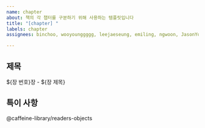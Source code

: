 ```yaml
---
name: chapter
about: 책의 각 챕터를 구분하기 위해 사용하는 템플릿입니다
title: "[chapter] "
labels: chapter
assignees: binchoo, wooyounggggg, leejaeseung, emiling, ngwoon, JasonYoo1995

---
```


## 제목
${장 번호}장 - ${장 제목}

## 특이 사항

@caffeine-library/readers-objects
